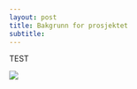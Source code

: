 ```yaml
---
layout: post
title: Bakgrunn for prosjektet
subtitle: 
---
```


TEST

<img src="{{ site.baseurl }}/img/sketch.jpg" />